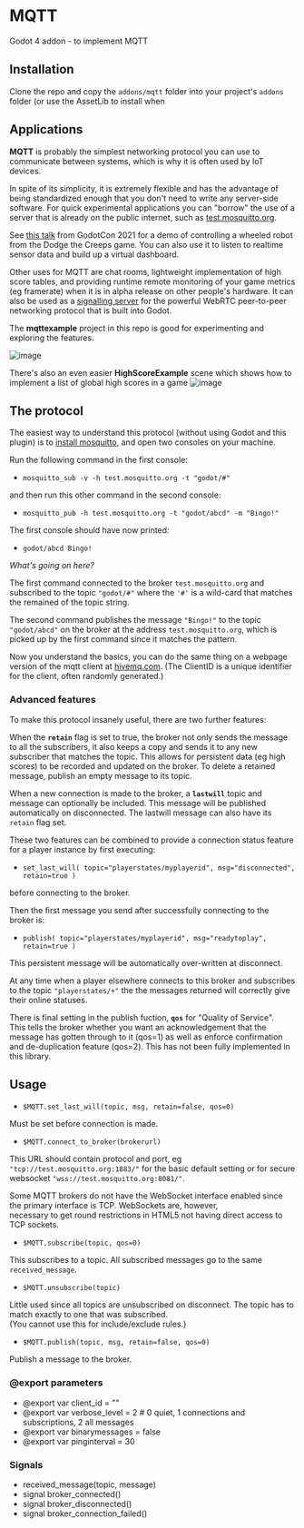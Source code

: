 # MQTT

Godot 4 addon - to implement MQTT

## Installation

Clone the repo and copy the `addons/mqtt` folder into your project's `addons` folder 
(or use the AssetLib to install when 

## Applications

**MQTT** is probably the simplest networking protocol you can use 
to communicate between systems, which is why it is often used by 
IoT devices.

In spite of its simplicity, it is extremely flexible and has the 
advantage of being standardized enough that you don't need to write 
any server-side software.  For quick experimental applications you 
can "borrow" the use of a server that is already on the public internet, 
such as [test.mosquitto.org](https://test.mosquitto.org/).

See [this talk](https://www.youtube.com/watch?v=en9fMP4g9y8) from 
GodotCon 2021 for a demo of controlling a wheeled robot from 
the Dodge the Creeps game.  You can also use it to listen to 
realtime sensor data and build up a virtual dashboard.

Other uses for MQTT are chat rooms, lightweight implementation of 
high score tables, and providing runtime remote monitoring of your game 
metrics (eg framerate) when it is in alpha release on other people's hardware.
It can also be used as a 
[signalling server](https://docs.godotengine.org/en/stable/tutorials/networking/webrtc.html#id1)
for the powerful WebRTC peer-to-peer networking protocol that is 
built into Godot.  

The **mqttexample** project in this repo is good for 
experimenting and exploring the features. 

![image](https://github.com/goatchurchprime/godot-mqtt/assets/677254/264473c6-6ad1-4a87-8bb5-49fd28789bed)

There's also an even easier **HighScoreExample** scene which shows how to implement a list of 
global high scores in a game
![image](https://github.com/goatchurchprime/godot-mqtt/assets/677254/f892f250-9b15-4f1c-b380-3d026151108c)

## The protocol

The easiest way to understand this protocol (without using Godot and this plugin) is to [install mosquitto](https://mosquitto.org/download/), 
and open two consoles on your machine.

Run the following command in the first console:

* `mosquitto_sub -v -h test.mosquitto.org -t "godot/#"`

and then run this other command in the second console:

* `mosquitto_pub -h test.mosquitto.org -t "godot/abcd" -m "Bingo!"`

The first console should have now printed:
   
* `godot/abcd Bingo!`

*What's going on here?*  

The first command connected to the broker `test.mosquitto.org` 
and subscribed to the topic `"godot/#"` where the `'#'` is a wild-card 
that matches the remained of the topic string.

The second command publishes the message `"Bingo!"` to the topic `"godot/abcd"` 
on the broker at the address `test.mosquitto.org`, which is picked up by the first 
command since it matches the pattern.  

Now you understand the basics, you can do the same thing on a webpage 
version of the mqtt client at [hivemq.com](https://www.hivemq.com/demos/websocket-client/).
(The ClientID is a unique identifier for the client, often randomly generated.)

### Advanced features

To make this protocol insanely useful, there are two further features:

When the **`retain`** flag is set to true, the broker not only sends the message to 
all the subscribers, it also keeps a copy and sends it to any new subscriber that matches the topic.
This allows for persistent data (eg high scores) to be recorded and updated on the 
broker.  To delete a retained message, publish an empty message to its topic.  

When a new connection is made to the broker, a **`lastwill`** topic and message can optionally be included.
This message will be published automatically on disconnected.  The lastwill message 
can also have its `retain` flag set.

These two features can be combined to provide a connection status feature for a player instance 
by first executing: 
* `set_last_will( topic="playerstates/myplayerid", msg="disconnected", retain=true )`

before connecting to the broker.  

Then the first message you send after successfully connecting to the broker is:
* `publish( topic="playerstates/myplayerid", msg="readytoplay", retain=true )`

This persistent message will be automatically over-written at disconnect.

At any time when a player elsewhere connects to this broker and subscribes 
to the topic `"playerstates/+"` the the messages returned will 
correctly give their online statuses.

There is final setting in the publish fuction, **`qos`** for "Quality of Service".  
This tells the broker whether you want an acknowledgement that the message 
has gotten through to it (qos=1) as well as enforce confirmation 
and de-duplication feature (qos=2).  This has not been fully implemented in this 
library.  
  

## Usage

* `$MQTT.set_last_will(topic, msg, retain=false, qos=0)`

Must be set before connection is made.

* `$MQTT.connect_to_broker(brokerurl)`   

This URL should contain protocol and port, eg 
`"tcp://test.mosquitto.org:1883/"` for the basic default setting
or for secure websocket `"wss://test.mosquitto.org:8081/"`.

Some MQTT brokers do not have the WebSocket interface enabled
since the primary interface is TCP.  WebSockets are, however,  
necessary to get round restrictions in HTML5 not having direct access 
to TCP sockets.

* `$MQTT.subscribe(topic, qos=0)`

This subscribes to a topic.  All subscribed messages go to the 
same `received_message`.  

* `$MQTT.unsubscribe(topic)`
 
Little used since all topics are unsubscribed on disconnect.
The topic has to match exactly to one that was subscribed.  
(You cannot use this for include/exclude rules.)

* `$MQTT.publish(topic, msg, retain=false, qos=0)`

Publish a message to the broker.

### @export parameters

* @export var client_id = ""
* @export var verbose_level = 2  # 0 quiet, 1 connections and subscriptions, 2 all messages
* @export var binarymessages = false
* @export var pinginterval = 30
                                
### Signals

* received_message(topic, message)
* signal broker_connected()
* signal broker_disconnected()
* signal broker_connection_failed()



